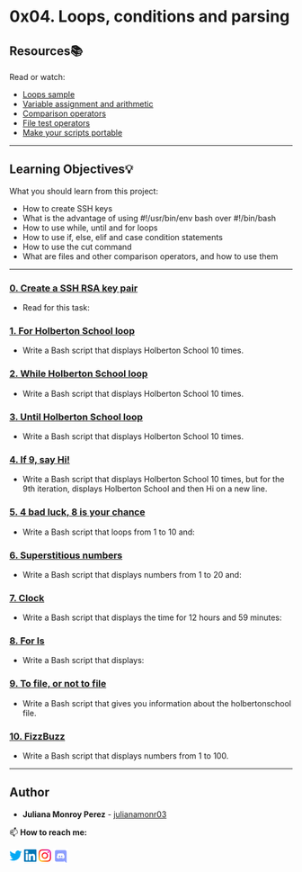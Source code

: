 # 0x04. Loops, conditions and parsing

## Resources:books:
Read or watch:
* [Loops sample](https://intranet.hbtn.io/rltoken/XnVjFM8a1W4RfRu4TCPY-g)
* [Variable assignment and arithmetic](https://intranet.hbtn.io/rltoken/IM0Gv6VPzwAmqzlJxETZkw)
* [Comparison operators](https://intranet.hbtn.io/rltoken/K3E6xI9-goDM-93vsjCpPA)
* [File test operators](https://intranet.hbtn.io/rltoken/0OZLLDT28KrRZdid-l6hwg)
* [Make your scripts portable](https://intranet.hbtn.io/rltoken/Dyrnap2UC-LrzrmCOJRx8A)

---
## Learning Objectives:bulb:
What you should learn from this project:

* How to create SSH keys
* What is the advantage of using  #!/usr/bin/env bash over #!/bin/bash
* How to use while, until and for loops
* How to use if, else, elif and case condition statements
* How to use the cut command
* What are files and other comparison operators, and how to use them

---

### [0. Create a SSH RSA key pair](./0-RSA_public_key.pub)
* Read for this task:


### [1. For Holberton School loop](./1-for_holberton_school)
* Write a Bash script that displays Holberton School 10 times.


### [2. While Holberton School loop](./2-while_holberton_school)
* Write a Bash script that displays Holberton School 10 times.


### [3. Until Holberton School loop](./3-until_holberton_school)
* Write a Bash script that displays Holberton School 10 times.


### [4. If 9, say Hi!](./4-if_9_say_hi)
* Write a Bash script that displays Holberton School 10 times, but for the 9th iteration, displays Holberton School and then Hi on a new line.


### [5. 4 bad luck, 8 is your chance](./5-4_bad_luck_8_is_your_chance)
* Write a Bash script that loops from 1 to 10 and:


### [6. Superstitious numbers](./6-superstitious_numbers)
* Write a Bash script that displays numbers from 1 to 20 and:


### [7. Clock](./7-clock)
* Write a Bash script that displays the time for 12 hours and 59 minutes:


### [8. For ls](./8-for_ls)
* Write a Bash script that displays:


### [9. To file, or not to file](./9-to_file_or_not_to_file)
* Write a Bash script that gives you information about the holbertonschool file.


### [10. FizzBuzz](./10-fizzbuzz)
* Write a Bash script that displays numbers from 1 to 100.

---

## Author
* **Juliana Monroy Perez** - [julianamonr03](https://github.com/julianamonr03)

<!-- Contact info -->


📫 **How to reach me:**

[<img align="center" alt="contact | Twitter" width="22px" src="https://github.com/deut-erium/deut-erium/blob/master/assets/twitter.svg" />](https://twitter.com/julianamonroy03)
[<img align="center" alt="contact | LinkedIn" width="22px" src="https://github.com/deut-erium/deut-erium/blob/master/assets/linkedin.svg" />](https://www.linkedin.com/in/juliana-monroy-5760b9199/)
[<img align="center" alt="contact | Instagram" width="22px" src="https://github.com/hargun79/hargun79/blob/master/Assets/Instagram.svg" />](https://www.instagram.com/julianamonr03/)
[<img align="center" alt="contact | Instagram" width="27px" src="https://github.com/deut-erium/deut-erium/blob/master/assets/discord.svg" />](https://discord.com/usersdeuterium#0883)

